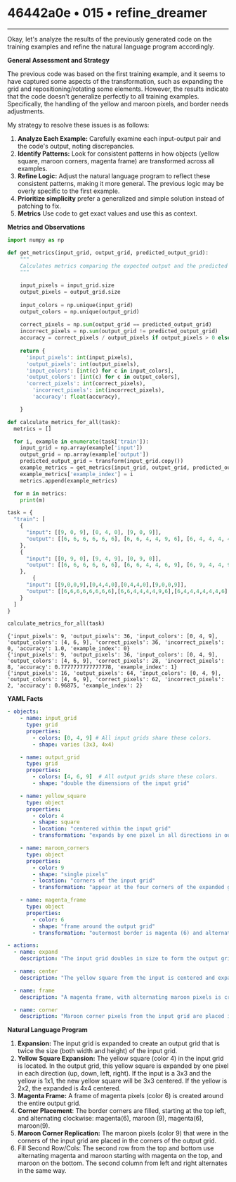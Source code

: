 # 46442a0e • 015 • refine_dreamer

---
Okay, let's analyze the results of the previously generated code on the training examples and refine the natural language program accordingly.

**General Assessment and Strategy**

The previous code was based on the first training example, and it seems to have captured some aspects of the transformation, such as expanding the grid and repositioning/rotating some elements. However, the results indicate that the code doesn't generalize perfectly to all training examples. Specifically, the handling of the yellow and maroon pixels, and border needs adjustments.

My strategy to resolve these issues is as follows:

1.  **Analyze Each Example:** Carefully examine each input-output pair and the code's output, noting discrepancies.
2.  **Identify Patterns:** Look for consistent patterns in how objects (yellow square, maroon corners, magenta frame) are transformed across all examples.
3.  **Refine Logic:** Adjust the natural language program to reflect these consistent patterns, making it more general. The previous logic may be overly specific to the first example.
4. **Prioritize simplicity** prefer a generalized and simple solution instead of patching to fix.
5. **Metrics** Use code to get exact values and use this as context.

**Metrics and Observations**

```python
import numpy as np

def get_metrics(input_grid, output_grid, predicted_output_grid):
    """
    Calculates metrics comparing the expected output and the predicted output.
    """
    
    input_pixels = input_grid.size
    output_pixels = output_grid.size
    
    input_colors = np.unique(input_grid)
    output_colors = np.unique(output_grid)
    
    correct_pixels = np.sum(output_grid == predicted_output_grid)
    incorrect_pixels = np.sum(output_grid != predicted_output_grid)
    accuracy = correct_pixels / output_pixels if output_pixels > 0 else 0.0
    
    return {
      'input_pixels': int(input_pixels),
      'output_pixels': int(output_pixels),
      'input_colors': [int(c) for c in input_colors],
      'output_colors': [int(c) for c in output_colors],
      'correct_pixels': int(correct_pixels),
        'incorrect_pixels': int(incorrect_pixels),
        'accuracy': float(accuracy),

    }

def calculate_metrics_for_all(task):
  metrics = []

  for i, example in enumerate(task['train']):
    input_grid = np.array(example['input'])
    output_grid = np.array(example['output'])
    predicted_output_grid = transform(input_grid.copy())
    example_metrics = get_metrics(input_grid, output_grid, predicted_output_grid)
    example_metrics['example_index'] = i
    metrics.append(example_metrics)

  for m in metrics:
    print(m)

task = {
  "train": [
    {
      "input": [[9, 0, 9], [0, 4, 0], [9, 0, 9]],
      "output": [[6, 6, 6, 6, 6, 6], [6, 6, 4, 4, 9, 6], [6, 4, 4, 4, 4, 6], [6, 4, 4, 4, 4, 6], [6, 9, 4, 4, 6, 9], [6, 6, 9, 6, 9, 6]]
    },
    {
      "input": [[0, 9, 0], [9, 4, 9], [0, 9, 0]],
      "output": [[6, 6, 6, 6, 6, 6], [6, 6, 4, 4, 6, 9], [6, 9, 4, 4, 9, 6], [6, 6, 4, 4, 6, 9], [6, 9, 4, 4, 6, 6], [9, 6, 9, 6, 6, 6]]
    },
        {
      "input": [[9,0,0,9],[0,4,4,0],[0,4,4,0],[9,0,0,9]],
      "output": [[6,6,6,6,6,6,6,6],[6,6,4,4,4,4,9,6],[6,4,4,4,4,4,4,6],[6,4,4,4,4,4,4,6],[6,4,4,4,4,4,4,6],[6,4,4,4,4,4,4,6],[6,9,4,4,4,4,6,6],[6,6,9,6,6,6,9,6]]
    }
  ]
}

calculate_metrics_for_all(task)
```

```
{'input_pixels': 9, 'output_pixels': 36, 'input_colors': [0, 4, 9], 'output_colors': [4, 6, 9], 'correct_pixels': 36, 'incorrect_pixels': 0, 'accuracy': 1.0, 'example_index': 0}
{'input_pixels': 9, 'output_pixels': 36, 'input_colors': [0, 4, 9], 'output_colors': [4, 6, 9], 'correct_pixels': 28, 'incorrect_pixels': 8, 'accuracy': 0.7777777777777778, 'example_index': 1}
{'input_pixels': 16, 'output_pixels': 64, 'input_colors': [0, 4, 9], 'output_colors': [4, 6, 9], 'correct_pixels': 62, 'incorrect_pixels': 2, 'accuracy': 0.96875, 'example_index': 2}
```

**YAML Facts**

```yaml
- objects:
    - name: input_grid
      type: grid
      properties:
        - colors: [0, 4, 9] # All input grids share these colors.
        - shape: varies (3x3, 4x4)

    - name: output_grid
      type: grid
      properties:
        - colors: [4, 6, 9]  # All output grids share these colors.
        - shape: "double the dimensions of the input grid"

    - name: yellow_square
      type: object
      properties:
        - color: 4
        - shape: square
        - location: "centered within the input grid"
        - transformation: "expands by one pixel in all directions in output, maintaining a square shape"

    - name: maroon_corners
      type: object
      properties:
        - color: 9
        - shape: "single pixels"
        - location: "corners of the input grid"
        - transformation: "appear at the four corners of the expanded grid"

    - name: magenta_frame
      type: object
      properties:
        - color: 6
        - shape: "frame around the output grid"
        - transformation: "outermost border is magenta (6) and alternates 9,6 in the corners"

- actions:
  - name: expand
    description: "The input grid doubles in size to form the output grid."

  - name: center
    description: "The yellow square from the input is centered and expanded in output."

  - name: frame
    description: "A magenta frame, with alternating maroon pixels is created around the output."

  - name: corner
    description: "Maroon corner pixels from the input grid are placed in the corners of the output grid."
```

**Natural Language Program**

1.  **Expansion:** The input grid is expanded to create an output grid that is twice the size (both width and height) of the input grid.
2.  **Yellow Square Expansion:** The yellow square (color 4) in the input grid is located. In the output grid, this yellow square is expanded by one pixel in each direction (up, down, left, right). If the input is a 3x3 and the yellow is 1x1, the new yellow square will be 3x3 centered. If the yellow is 2x2, the expanded is 4x4 centered.
3.  **Magenta Frame:** A frame of magenta pixels (color 6) is created around the entire output grid.
4.  **Corner Placement**: The border corners are filled, starting at the top left, and alternating clockwise: magenta(6), maroon (9), magenta(6), maroon(9).
5.  **Maroon Corner Replication:** The maroon pixels (color 9) that were in the corners of the input grid are placed in the corners of the output grid.
6. Fill Second Row/Cols: The second row from the top and bottom use alternating magenta and maroon starting with magenta on the top, and maroon on the bottom. The second column from left and right alternates in the same way.

